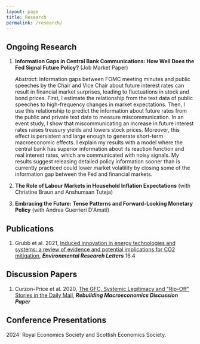 ```yaml
---
layout: page
title: Research
permalink: /research/
---
```


## Ongoing Research 

1. **Information Gaps in Central Bank Communications: How Well Does the Fed Signal Future Policy?** (Job Market Paper)

   *Abstract*: Information gaps between FOMC meeting minutes and public speeches by the Chair and Vice Chair about future interest rates can result in financial market surprises, leading to fluctuations in stock and bond prices. First, I estimate the relationship from the text data of public speeches to high-frequency changes in market expectations. Then, I use this relationship to predict the information about future rates from the public and private text data to measure miscommunication. In an event study, I show that miscommunicating an increase in future interest rates raises treasury yields and lowers stock prices. Moreover, this effect is persistent and large enough to generate short-term macroeconomic effects. I explain my results with a model where the central bank has superior information about its reaction function and real interest rates, which are communicated with noisy signals. My results suggest releasing detailed policy information sooner than is currently practiced could lower market volatility by closing some of the information gap between the Fed and financial markets.

2. **The Role of Labour Markets in Household Inflation Expectations** (with Christine Braun and Anshumaan Tuteja)

3. **Embracing the Future: Tense Patterns and Forward-Looking Monetary Policy** (with Andrea Guerrieri D'Amati)


## Publications 

1. Grubb et al. 2021, [Induced innovation in energy technologies and systems: a review of evidence and potential implications for CO2 mitigation](https://iopscience.iop.org/article/10.1088/1748-9326/abde07/meta), _**Environmental Research Letters**_ 16.4

## Discussion Papers

1. Curzon-Price et al. 2020, [The GFC, Systemic Legitimacy and "Rip-Off" Stories in the Daily Mail](https://www.rebuildingmacroeconomics.ac.uk/the-gfc-systemic-legitimacy-and-rip), _**Rebuilding Macroeconomics Discussion Paper**_


## Conference Presentations

2024: Royal Economics Society and Scottish Economics Society.